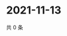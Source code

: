 # 2021-11-13

共 0 条

<!-- BEGIN WEIBO -->
<!-- 最后更新时间 Sat Nov 13 2021 15:00:57 GMT+0800 (China Standard Time) -->

<!-- END WEIBO -->
